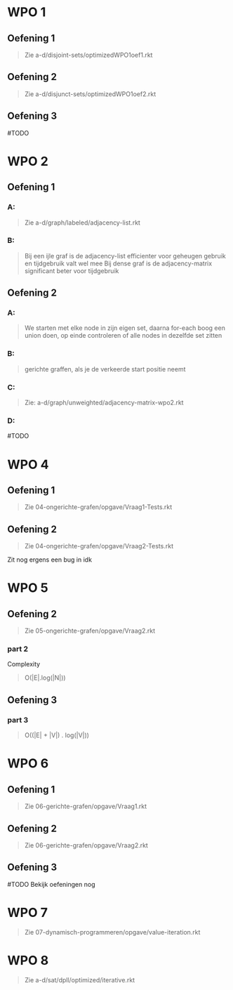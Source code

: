 # WPO 1
## Oefening 1
> Zie a-d/disjoint-sets/optimizedWPO1oef1.rkt

## Oefening 2
> Zie a-d/disjunct-sets/optimizedWPO1oef2.rkt

## Oefening 3
#TODO 

# WPO 2
## Oefening 1
### A:
> Zie a-d/graph/labeled/adjacency-list.rkt

### B:
> Bij een ijle graf is de adjacency-list efficienter voor geheugen gebruik en tijdgebruik valt wel mee
> Bij dense graf is de adjacency-matrix significant beter voor tijdgebruik

## Oefening 2
### A:
> We starten met elke node in zijn eigen set, daarna for-each boog een union doen, op einde controleren of alle nodes in dezelfde set zitten

### B:
> gerichte graffen, als je de verkeerde start positie neemt

### C:
> Zie: a-d/graph/unweighted/adjacency-matrix-wpo2.rkt

### D:
#TODO 
# WPO 4

## Oefening 1
> Zie 04-ongerichte-grafen/opgave/Vraag1-Tests.rkt 

## Oefening 2
> Zie 04-ongerichte-grafen/opgave/Vraag2-Tests.rkt 

Zit nog ergens een bug in idk

# WPO 5
## Oefening 2
> Zie 05-ongerichte-grafen/opgave/Vraag2.rkt

### part 2
Complexity
> O(|E|.log(|N|))

## Oefening 3

### part 3
> O((|E| + |V|) . log(|V|))

# WPO 6
## Oefening 1
> Zie 06-gerichte-grafen/opgave/Vraag1.rkt

## Oefening 2
> Zie 06-gerichte-grafen/opgave/Vraag2.rkt

## Oefening 3
#TODO Bekijk oefeningen nog

# WPO 7

> Zie 07-dynamisch-programmeren/opgave/value-iteration.rkt

# WPO 8
> Zie a-d/sat/dpll/optimized/iterative.rkt


